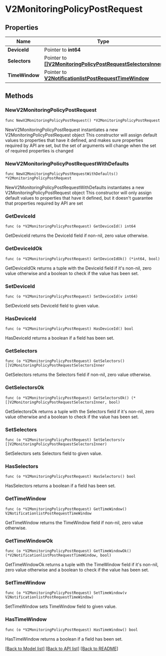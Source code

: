 # V2MonitoringPolicyPostRequest

## Properties

Name | Type | Description | Notes
------------ | ------------- | ------------- | -------------
**DeviceId** | Pointer to **int64** |  | [optional] 
**Selectors** | Pointer to [**[]V2MonitoringPolicyPostRequestSelectorsInner**](V2MonitoringPolicyPostRequestSelectorsInner.md) |  | [optional] 
**TimeWindow** | Pointer to [**V2NotificationlistPostRequestTimeWindow**](V2NotificationlistPostRequestTimeWindow.md) |  | [optional] 

## Methods

### NewV2MonitoringPolicyPostRequest

`func NewV2MonitoringPolicyPostRequest() *V2MonitoringPolicyPostRequest`

NewV2MonitoringPolicyPostRequest instantiates a new V2MonitoringPolicyPostRequest object
This constructor will assign default values to properties that have it defined,
and makes sure properties required by API are set, but the set of arguments
will change when the set of required properties is changed

### NewV2MonitoringPolicyPostRequestWithDefaults

`func NewV2MonitoringPolicyPostRequestWithDefaults() *V2MonitoringPolicyPostRequest`

NewV2MonitoringPolicyPostRequestWithDefaults instantiates a new V2MonitoringPolicyPostRequest object
This constructor will only assign default values to properties that have it defined,
but it doesn't guarantee that properties required by API are set

### GetDeviceId

`func (o *V2MonitoringPolicyPostRequest) GetDeviceId() int64`

GetDeviceId returns the DeviceId field if non-nil, zero value otherwise.

### GetDeviceIdOk

`func (o *V2MonitoringPolicyPostRequest) GetDeviceIdOk() (*int64, bool)`

GetDeviceIdOk returns a tuple with the DeviceId field if it's non-nil, zero value otherwise
and a boolean to check if the value has been set.

### SetDeviceId

`func (o *V2MonitoringPolicyPostRequest) SetDeviceId(v int64)`

SetDeviceId sets DeviceId field to given value.

### HasDeviceId

`func (o *V2MonitoringPolicyPostRequest) HasDeviceId() bool`

HasDeviceId returns a boolean if a field has been set.

### GetSelectors

`func (o *V2MonitoringPolicyPostRequest) GetSelectors() []V2MonitoringPolicyPostRequestSelectorsInner`

GetSelectors returns the Selectors field if non-nil, zero value otherwise.

### GetSelectorsOk

`func (o *V2MonitoringPolicyPostRequest) GetSelectorsOk() (*[]V2MonitoringPolicyPostRequestSelectorsInner, bool)`

GetSelectorsOk returns a tuple with the Selectors field if it's non-nil, zero value otherwise
and a boolean to check if the value has been set.

### SetSelectors

`func (o *V2MonitoringPolicyPostRequest) SetSelectors(v []V2MonitoringPolicyPostRequestSelectorsInner)`

SetSelectors sets Selectors field to given value.

### HasSelectors

`func (o *V2MonitoringPolicyPostRequest) HasSelectors() bool`

HasSelectors returns a boolean if a field has been set.

### GetTimeWindow

`func (o *V2MonitoringPolicyPostRequest) GetTimeWindow() V2NotificationlistPostRequestTimeWindow`

GetTimeWindow returns the TimeWindow field if non-nil, zero value otherwise.

### GetTimeWindowOk

`func (o *V2MonitoringPolicyPostRequest) GetTimeWindowOk() (*V2NotificationlistPostRequestTimeWindow, bool)`

GetTimeWindowOk returns a tuple with the TimeWindow field if it's non-nil, zero value otherwise
and a boolean to check if the value has been set.

### SetTimeWindow

`func (o *V2MonitoringPolicyPostRequest) SetTimeWindow(v V2NotificationlistPostRequestTimeWindow)`

SetTimeWindow sets TimeWindow field to given value.

### HasTimeWindow

`func (o *V2MonitoringPolicyPostRequest) HasTimeWindow() bool`

HasTimeWindow returns a boolean if a field has been set.


[[Back to Model list]](../README.md#documentation-for-models) [[Back to API list]](../README.md#documentation-for-api-endpoints) [[Back to README]](../README.md)


